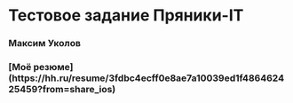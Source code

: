 # Тестовое задание Пряники-IT
<h3>Максим Уколов</h3>
<h3>[Моё резюме](https://hh.ru/resume/3fdbc4ecff0e8ae7a10039ed1f486462425459?from=share_ios)</h3>

